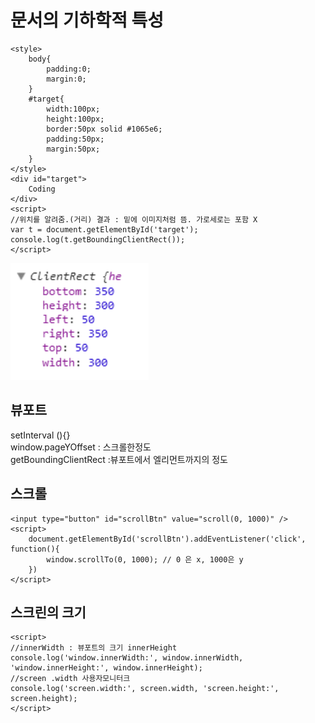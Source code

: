 # 문서의 기하학적 특성

```markup
<style>
    body{
        padding:0;
        margin:0;
    }
    #target{
        width:100px;
        height:100px;
        border:50px solid #1065e6;
        padding:50px;
        margin:50px;
    }
</style>
<div id="target">
    Coding
</div>
<script>
//위치를 알려줌.(거리) 결과 : 밑에 이미지처럼 뜸. 가로세로는 포함 X
var t = document.getElementById('target');
console.log(t.getBoundingClientRect());
</script>
```

![](../../.gitbook/assets/image%20%288%29.png)

## 뷰포트 

setInterval \(\){}  
window.pageYOffset : 스크롤한정도  
getBoundingClientRect :뷰포트에서 엘리먼트까지의 정도

## 스크롤

```markup
<input type="button" id="scrollBtn" value="scroll(0, 1000)" />
<script>
    document.getElementById('scrollBtn').addEventListener('click', function(){
        window.scrollTo(0, 1000); // 0 은 x, 1000은 y
    })
</script>
```

## 스크린의 크기

```markup
<script>
//innerWidth : 뷰포트의 크기 innerHeight
console.log('window.innerWidth:', window.innerWidth, 'window.innerHeight:', window.innerHeight);
//screen .width 사용자모니터크
console.log('screen.width:', screen.width, 'screen.height:', screen.height);
</script>
```


